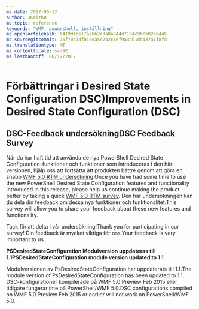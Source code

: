 ```yaml
---
ms.date: 2017-06-12
author: JKeithB
ms.topic: reference
keywords: "WMF, powershell, inställning"
ms.openlocfilehash: 6419d45617a76b2e3a8a244d7194c96cb02e6445
ms.sourcegitcommit: 75f70c7df01eea5e7a2c16f9a3ab1dd437a1f8fd
ms.translationtype: MT
ms.contentlocale: sv-SE
ms.lasthandoff: 06/12/2017
---
```

# <a name="improvements-in-desired-state-configuration-dsc"></a><span data-ttu-id="57b52-102">Förbättringar i Desired State Configuration DSC)</span><span class="sxs-lookup"><span data-stu-id="57b52-102">Improvements in Desired State Configuration (DSC)</span></span>

## <a name="dsc-feedback-survey"></a><span data-ttu-id="57b52-103">DSC-Feedback undersökning</span><span class="sxs-lookup"><span data-stu-id="57b52-103">DSC Feedback Survey</span></span>   

<span data-ttu-id="57b52-104">När du har haft tid att använda de nya PowerShell Desired State Configuration-funktioner och funktioner som introduceras i den här versionen, hjälp oss att fortsätta att produkten bättre genom att göra en snabb [WMF 5.0 RTM undersökning](https://www.surveymonkey.com/r/SGLQM5W).</span><span class="sxs-lookup"><span data-stu-id="57b52-104">Once you have had some time to use the new PowerShell Desired State Configuration features and functionality introduced in this release, please help us continue making the product better by taking a quick [WMF 5.0 RTM survey](https://www.surveymonkey.com/r/SGLQM5W).</span></span> <span data-ttu-id="57b52-105">Den här undersökningen kan du dela din feedback om dessa nya funktioner och funktionalitet.</span><span class="sxs-lookup"><span data-stu-id="57b52-105">This survey will allow you to share your feedback about these new features and functionality.</span></span> 

<span data-ttu-id="57b52-106">Tack för att delta i vår undersökning!</span><span class="sxs-lookup"><span data-stu-id="57b52-106">Thank you for participating in our survey!</span></span> <span data-ttu-id="57b52-107">Din feedback är mycket viktiga för oss.</span><span class="sxs-lookup"><span data-stu-id="57b52-107">Your feedback is very important to us.</span></span>  

<span data-ttu-id="57b52-108">**PSDesiredStateConfiguration Modulversion uppdateras till 1.1**</span><span class="sxs-lookup"><span data-stu-id="57b52-108">**PSDesiredStateConfiguration module version updated to 1.1**</span></span>

<span data-ttu-id="57b52-109">Modulversionen av PsDesiredStateConfiguration har uppdaterats till 1.1.</span><span class="sxs-lookup"><span data-stu-id="57b52-109">The module version of PsDesiredStateConfiguration has been updated to 1.1.</span></span> <span data-ttu-id="57b52-110">DSC-konfigurationer kompilerade på WMF 5.0 Preview Feb 2015 eller tidigare fungerar inte på PowerShell/WMF 5.0.</span><span class="sxs-lookup"><span data-stu-id="57b52-110">DSC configurations compiled on WMF 5.0 Preview Feb 2015 or earlier will not work on PowerShell/WMF 5.0.</span></span> 

